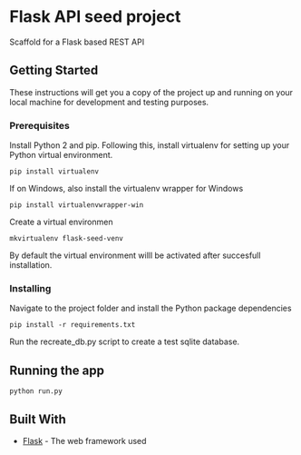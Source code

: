 # Flask API seed project

Scaffold for a Flask based REST API

## Getting Started

These instructions will get you a copy of the project up and running on your local machine for development and testing purposes.

### Prerequisites

Install Python 2 and pip. Following this, install virtualenv for setting up
your Python virtual environment.

```
pip install virtualenv
```
If on Windows, also install the virtualenv wrapper for Windows

```
pip install virtualenvwrapper-win
```
Create a virtual environmen
```
mkvirtualenv flask-seed-venv
```
By default the virtual environment willl be activated after succesfull installation.

### Installing

Navigate to the project folder and install the Python package dependencies

```
pip install -r requirements.txt
```

Run the recreate_db.py script to create a test sqlite database.


## Running the app

```
python run.py
```

## Built With

* [Flask](http://flask.pocoo.org/) - The web framework used
